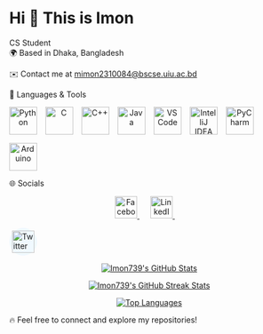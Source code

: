 Hi 👋 This is Imon
=====================

CS Student  
🌍 Based in Dhaka, Bangladesh  

✉️ Contact me at [mimon2310084@bscse.uiu.ac.bd](mailto:mimon2310084@bscse.uiu.ac.bd)  

🚀 Languages & Tools  
<div align="center" style="display: flex; gap: 15px; flex-wrap: wrap;">  
    <a href="https://www.python.org/" target="_blank">  
        <img src="https://raw.githubusercontent.com/danielcranney/readme-generator/main/public/icons/skills/python-colored.svg" width="50" height="50" alt="Python" />  
    </a>  
    <a href="https://docs.microsoft.com/en-us/cpp/?view=msvc-170" target="_blank">  
        <img src="https://raw.githubusercontent.com/danielcranney/readme-generator/main/public/icons/skills/c-colored.svg" width="50" height="50" alt="C" />  
    </a>  
    <a href="https://docs.microsoft.com/en-us/cpp/?view=msvc-170" target="_blank">  
        <img src="https://raw.githubusercontent.com/danielcranney/readme-generator/main/public/icons/skills/cplusplus-colored.svg" width="50" height="50" alt="C++" />  
    </a>  
    <a href="https://www.oracle.com/java/" target="_blank">  
        <img src="https://raw.githubusercontent.com/danielcranney/readme-generator/main/public/icons/skills/java-colored.svg" width="50" height="50" alt="Java" />  
    </a>  
    <a href="https://code.visualstudio.com/" target="_blank">  
        <img src="https://raw.githubusercontent.com/danielcranney/readme-generator/main/public/icons/skills/visualstudiocode.svg" width="50" height="50" alt="VS Code" />  
    </a>  
    <a href="https://www.jetbrains.com/idea/" target="_blank">  
        <img src="https://resources.jetbrains.com/storage/products/company/brand/logos/IntelliJ_IDEA_icon.svg" width="50" height="50" alt="IntelliJ IDEA" />  
    </a>  
    <a href="https://www.jetbrains.com/pycharm/" target="_blank">  
        <img src="https://resources.jetbrains.com/storage/products/company/brand/logos/PyCharm_icon.svg" width="50" height="50" alt="PyCharm" />  
    </a>  
    <a href="https://store.arduino.cc/" target="_blank">  
        <img src="https://raw.githubusercontent.com/danielcranney/readme-generator/main/public/icons/skills/arduino-colored.svg" width="50" height="50" alt="Arduino" />  
    </a>  
</div>  

🌐 Socials  
<p align="center">
  <a href="https://www.facebook.com/sazzad.imon739" target="_blank" rel="noreferrer">
    <img src="https://cdn.jsdelivr.net/gh/devicons/devicon/icons/facebook/facebook-original.svg" width="40" height="40" alt="Facebook" />
  </a>
  &nbsp;&nbsp;&nbsp;&nbsp;
  <a href="https://www.linkedin.com/in/sazzadimon739/" target="_blank" rel="noreferrer">
    <img src="https://cdn.jsdelivr.net/gh/devicons/devicon/icons/linkedin/linkedin-original.svg" width="40" height="40" alt="LinkedIn" />
  </a>
  &nbsp;&nbsp;&nbsp;&nbsp;
  <a href="https://x.com/Sazzad__Imon" target="_blank" rel="noreferrer">
    <div style="display: inline-block; background-color: #f0f9ff; padding: 5px; border-radius: 50%;">
      <img src="https://cdn.jsdelivr.net/gh/devicons/devicon/icons/twitter/twitter-original.svg" width="40" height="40" alt="Twitter" />
    </div>
  </a>
</p>

<!-- GitHub Profile Stats -->
<p align="center">
  <a href="https://github.com/Imon739">
    <img src="https://github-readme-stats.vercel.app/api?username=Imon739&show_icons=true&count_private=true&title_color=ffffff&text_color=ffffff&icon_color=0891b2&bg_color=0D1117&hide_border=true&cache_seconds=1800" alt="Imon739's GitHub Stats"/>
  </a>
</p>

<!-- GitHub Streak Stats -->
<p align="center">
  <a href="https://github.com/Imon739">
    <img src="https://streak-stats.demolab.com?user=Imon739&theme=dark&hide_border=true&date_format=M%20j%5B%2C%20Y%5D" alt="Imon739's GitHub Streak Stats"/>
  </a>
</p>

<!-- Most Used Languages -->
<p align="center">
  <a href="https://github.com/Imon739">
    <img src="https://github-readme-stats.vercel.app/api/top-langs/?username=Imon739&langs_count=8&title_color=0891b2&text_color=ffffff&icon_color=0891b2&bg_color=0D1117&hide_border=true&locale=en&custom_title=Top%20Languages&layout=compact&cache_seconds=1800" alt="Top Languages"/>
  </a>
</p>

<!-- Optional: Add featured repositories or pinned projects here -->
<div align="center">
  <!-- Example pinned repo card -->
  <!--
  <a href="https://github.com/Imon739/your-repo-name">
    <img src="https://github-readme-stats.vercel.app/api/pin/?username=Imon739&repo=your-repo-name&theme=github_dark" />
  </a>
  -->
</div>

🔥 Feel free to connect and explore my repositories!
